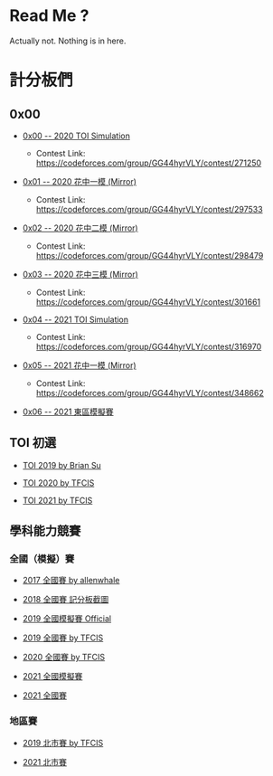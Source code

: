# Read Me ?

Actually not. Nothing is in here.

# 計分板們

## 0x00

- [0x00 -- 2020 TOI Simulation](https://sorahisa.github.io/OI/DumpedRanks/0x00/ranking/Ranking.html)
  - Contest Link: https://codeforces.com/group/GG44hyrVLY/contest/271250

- [0x01 -- 2020 花中一模 (Mirror)](https://sorahisa.github.io/OI/DumpedRanks/0x01/ranking/Ranking.html)
  - Contest Link: https://codeforces.com/group/GG44hyrVLY/contest/297533

- [0x02 -- 2020 花中二模 (Mirror)](https://sorahisa.github.io/OI/DumpedRanks/0x02/ranking/Ranking.html)
  - Contest Link: https://codeforces.com/group/GG44hyrVLY/contest/298479

- [0x03 -- 2020 花中三模 (Mirror)](https://sorahisa.github.io/OI/DumpedRanks/0x03/ranking/Ranking.html)
  - Contest Link: https://codeforces.com/group/GG44hyrVLY/contest/301661

- [0x04 -- 2021 TOI Simulation](https://sorahisa.github.io/OI/DumpedRanks/0x04/ranking/Ranking.html)
  - Contest Link: https://codeforces.com/group/GG44hyrVLY/contest/316970

- [0x05 -- 2021 花中一模 (Mirror)](https://sorahisa.github.io/OI/DumpedRanks/0x05/ranking/Ranking.html)
  - Contest Link: https://codeforces.com/group/GG44hyrVLY/contest/348662

- [0x06 -- 2021 東區模擬賽](https://sorahisa.github.io/OI/DumpedRanks/0x06/ranking/Ranking.html)

## TOI 初選

- [TOI 2019 by Brian Su](https://toi2019-ranking.brian.su/)

- [TOI 2020 by TFCIS](https://cms.tfcis.org/dumprank/rank/toi2020/)

- [TOI 2021 by TFCIS](https://cms.tfcis.org/dumprank/rank/toi2021/)

## 學科能力競賽

### 全國（模擬）賽

- [2017 全國賽 by allenwhale](https://allenwhale.github.io/nhspc2017-scoreboard/)

- [2018 全國賽 記分板截圖](https://sorahisa.github.io/OI/DumpedRanks/nhspc2018_sim/Ranking.jpg)

- [2019 全國模擬賽 Official](https://pre-nhspc2019.brian.su/ranking/)

- [2019 全國賽 by TFCIS](https://cms.tfcis.org/dumprank/rank/rank25/)

- [2020 全國賽 by TFCIS](https://cms.tfcis.org/dumprank/rank/rank133/)

- [2021 全國模擬賽](https://sorahisa.github.io/OI/DumpedRanks/nhspc2021_sim/ranking/Ranking.html)

- [2021 全國賽](https://sorahisa.github.io/OI/DumpedRanks/nhspc2021_fin/ranking/Ranking.html)

### 地區賽

- [2019 北市賽 by TFCIS](https://cms.tfcis.org/dumprank/rank/rank18/)

- [2021 北市賽](https://sorahisa.github.io/OI/DumpedRanks/nhspc2021_tpe/ranking/Ranking.html)

